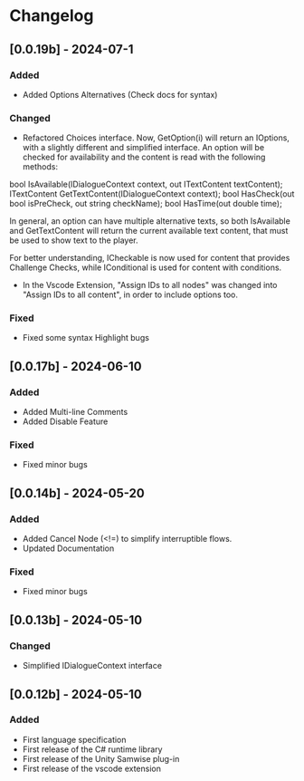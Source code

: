 # Changelog

## [0.0.19b] - 2024-07-1

### Added
- Added Options Alternatives (Check docs for syntax)

### Changed
- Refactored Choices interface. Now, GetOption(i) will return an IOptions, with a slightly different and simplified interface.
An option will be checked for availability and the content is read with the following methods:

bool IsAvailable(IDialogueContext context, out ITextContent textContent);
ITextContent GetTextContent(IDialogueContext context);
bool HasCheck(out bool isPreCheck, out string checkName);
bool HasTime(out double time);

In general, an option can have multiple alternative texts, so both IsAvailable and GetTextContent will return the current available text content,
that must be used to show text to the player.

For better understanding, ICheckable is now used for content that provides Challenge Checks, while IConditional is used for content with conditions.

- In the Vscode Extension, "Assign IDs to all nodes" was changed into "Assign IDs to all content", in order to include options too.

### Fixed
- Fixed some syntax Highlight bugs

## [0.0.17b] - 2024-06-10

### Added
- Added Multi-line Comments
- Added Disable Feature

### Fixed
- Fixed minor bugs

## [0.0.14b] - 2024-05-20

### Added
- Added Cancel Node (<!=) to simplify interruptible flows.
- Updated Documentation

### Fixed
- Fixed minor bugs

## [0.0.13b] - 2024-05-10

### Changed
- Simplified IDialogueContext interface

## [0.0.12b] - 2024-05-10

### Added

- First language specification
- First release of the C# runtime library
- First release of the Unity Samwise plug-in
- First release of the vscode extension

<!--
# Changelog Format

```
## [_._._] - YYYY-MM-DD

### Added

### Fixed

### Changed

### Removed
```
-->